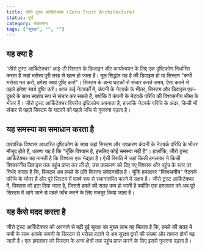 ```yaml
---
title: जीरो ट्रस्ट आर्किटेक्चर (Zero Trust Architecture)
status: पूर्ण
category: संकल्पना
tags: ["सुरक्षा", "", ""]
---
```


## यह क्या है

'जीरो ट्रस्ट आर्किटेक्चर' आई-टी सिस्टम के डिजाइन और कार्यान्वयन के लिए एक दृष्टिकोण निर्धारित करता है
जहां भरोसा पूरी तरह से खत्म हो जाता है।
मूल सिद्धांत यह है की डिवाइस हो या सिस्टम "कभी भरोसा मत करो, हमेशा स्वयं पुष्टि करो"। 
सिस्टम के अन्य घटकों से संचार करते समय, ऐसा करने से पहले हमेशा स्वयं पुष्टि करें।
आज कई नेटवर्कों में, कंपनी के नेटवर्क के भीतर, सिस्टम और डिवाइस एक-दूसरे के साथ स्वतंत्र रूप से संचार कर सकते हैं, 
क्योंकि वे कंपनी के नेटवर्क परिधि की विश्वसनीय सीमा के भीतर हैं। 
जीरो ट्रस्ट आर्किटेक्चर विपरीत दृष्टिकोण अपनाता है, हालांकि नेटवर्क परिधि के अंदर,
किसी भी संचार से पहले सिस्टम के घटकों को पहले जाँच से गुजरना पड़ता है।

## यह समस्या का समाधान करता है

पारंपरिक विश्वास आधारित दृष्टिकोण के साथ जहां सिस्टम और उपकरण कंपनी के नेटवर्क परिधि के भीतर मौजूद होते हैं,
धारणा यह है कि "चूँकि विश्वास है, इसलिए कोई समस्या नहीं है"।
हालाँकि, जीरो ट्रस्ट आर्किटेक्चर यह मानती है कि विश्वास एक भेद्यता है।
ऐसी स्थिति में जहां किसी हमलावर ने किसी विश्वसनीय डिवाइस तक पहुंच प्राप्त कर ली हो,
उस उपकरण को दिए गए विश्वास और पहुंच के स्तर पर निर्भर करता है कि,
सिस्टम अब हमले के प्रति कितना संवेदनशील है।
चूंकि हमलावर "विश्वसनीय" नेटवर्क परिधि के भीतर है और पूरे सिस्टम में पार्श्व रूप से स्थानांतरित करने में सक्षम है।
जीरो ट्रस्ट आर्किटेक्चर में, विश्वास को हटा दिया जाता है, जिससे हमले की सतह कम हो जाती है
क्योंकि एक हमलावर को अब पूरे सिस्टम में आगे जाने से पहले जाँच करने के लिए मजबूर किया जाता है।

## यह कैसे मदद करता है

जीरो ट्रस्ट आर्किटेक्चर को अपनाने से बढ़ी हुई सुरक्षा का मुख्य लाभ यह मिलता है कि, 
हमले की सतह में कमी के साथ 
आपके कंपनी के सिस्टम से भरोसा हटाने से अब सुरक्षा द्वारों की संख्या और ताकत दोनों बढ़ जाती है। 
एक हमलावर को सिस्टम के अन्य क्षेत्रों तक पहुंच प्राप्त करने के लिए इससे गुजरना पड़ता है।
